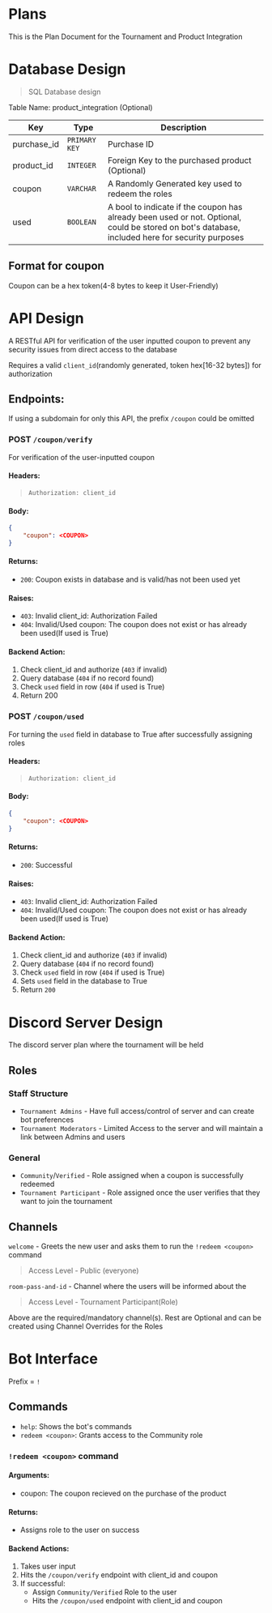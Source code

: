 # Plans
This is the Plan Document for the Tournament and Product Integration

# Database Design
> SQL Database design

Table Name: product_integration (Optional)

| Key | Type | Description |
| --- | ---- | ----------- |
| purchase_id | `PRIMARY KEY` | Purchase ID |
| product_id | `INTEGER` | Foreign Key to the purchased product (Optional) |
| coupon | `VARCHAR` | A Randomly Generated key used to redeem the roles |
| used | `BOOLEAN` | A bool to indicate if the coupon has already been used or not. Optional, could be stored on bot's database, included here for security purposes |

## Format for coupon
Coupon can be a hex token(4-8 bytes to keep it User-Friendly)


# API Design
A RESTful API for verification of the user inputted coupon to prevent any security issues from direct access to the database

Requires a valid `client_id`(randomly generated, token hex[16-32 bytes]) for authorization

## Endpoints:
If using a subdomain for only this API, the prefix `/coupon` could be omitted

### POST `/coupon/verify`
For verification of the user-inputted coupon

#### Headers:
> `Authorization: client_id`

#### Body:
```json
{
    "coupon": <COUPON>
}
```

#### Returns:
* `200`: Coupon exists in database and is valid/has not been used yet

#### Raises:
* `403`: Invalid client_id: Authorization Failed
* `404`: Invalid/Used coupon: The coupon does not exist or has already been used(If used is True) 

#### Backend Action:
1. Check client_id and authorize (`403` if invalid)
2. Query database (`404` if no record found)
3. Check `used` field in row (`404` if used is True)
4. Return 200


### POST `/coupon/used`
For turning the `used` field in database to True after successfully assigning roles

#### Headers:
> `Authorization: client_id`

#### Body:
```json
{
    "coupon": <COUPON>
}
```

#### Returns:
* `200`: Successful

#### Raises:
* `403`: Invalid client_id: Authorization Failed
* `404`: Invalid/Used coupon: The coupon does not exist or has already been used(If used is True) 

#### Backend Action:
1. Check client_id and authorize (`403` if invalid)
2. Query database (`404` if no record found)
3. Check `used` field in row (`404` if used is True)
4. Sets `used` field in the database to True
5. Return `200`

# Discord Server Design
The discord server plan where the tournament will be held

## Roles

### Staff Structure

* `Tournament Admins` - Have full access/control of server and can create bot preferences
* `Tournament Moderators` - Limited Access to the server and will maintain a link between Admins and users

### General

* `Community`/`Verified` - Role assigned when a coupon is successfully redeemed
* `Tournament Participant` - Role assigned once the user verifies that they want to join the tournament


## Channels

`welcome` - Greets the new user and asks them to run the `!redeem <coupon>` command
> Access Level - Public (everyone)

`room-pass-and-id` - Channel where the users will be informed about the 
> Access Level - Tournament Participant(Role)


Above are the required/mandatory channel(s).
Rest are Optional and can be created using Channel Overrides for the Roles


# Bot Interface
Prefix = `!`

## Commands
* `help`: Shows the bot's commands
* `redeem <coupon>`: Grants access to the Community role


### `!redeem <coupon>` command
#### Arguments:
* coupon: The coupon recieved on the purchase of the product

#### Returns:
* Assigns role to the user on success

#### Backend Actions:
1. Takes user input
2. Hits the `/coupon/verify` endpoint with client_id and coupon
3. If successful:
    * Assign `Community/Verified` Role to the user
    * Hits the `/coupon/used` endpoint with client_id and coupon
